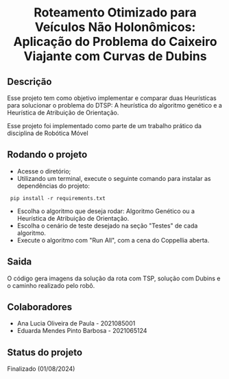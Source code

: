 <h1 align="center">Roteamento Otimizado para Veículos Não Holonômicos: Aplicação do Problema do Caixeiro Viajante com Curvas de Dubins</h1>

## Descrição
  Esse projeto tem como objetivo implementar e comparar duas Heurísticas para solucionar o problema do DTSP: A heurística do algoritmo genético e a Heurística de Atribuição de Orientação.

  Esse projeto foi implementado como parte de um trabalho prático da disciplina de Robótica Móvel


## Rodando o projeto
* Acesse o diretório;
* Utilizando um terminal, execute o seguinte comando para instalar as dependências do projeto: 
```
 pip install -r requirements.txt
```
* Escolha o algoritmo que deseja rodar: Algoritmo Genético ou a Heurística de Atribuição de Orientação.
* Escolha o cenário de teste desejado na seção "Testes" de cada algoritmo.
* Execute o algoritmo com "Run All", com a cena do Coppellia aberta.


## Saida
O código gera imagens da solução da rota com TSP, solução com Dubins e o caminho realizado pelo robô.

## Colaboradores
* Ana Lucia Oliveira de Paula - 2021085001
* Eduarda Mendes Pinto Barbosa - 2021065124

## Status do projeto
Finalizado (01/08/2024)
